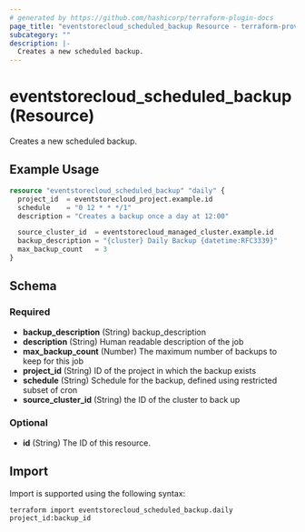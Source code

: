 ```yaml
---
# generated by https://github.com/hashicorp/terraform-plugin-docs
page_title: "eventstorecloud_scheduled_backup Resource - terraform-provider-eventstorecloud"
subcategory: ""
description: |-
  Creates a new scheduled backup.
---
```


# eventstorecloud_scheduled_backup (Resource)

Creates a new scheduled backup.

## Example Usage

```terraform
resource "eventstorecloud_scheduled_backup" "daily" {
  project_id  = eventstorecloud_project.example.id
  schedule    = "0 12 * * */1"
  description = "Creates a backup once a day at 12:00"

  source_cluster_id  = eventstorecloud_managed_cluster.example.id
  backup_description = "{cluster} Daily Backup {datetime:RFC3339}"
  max_backup_count   = 3
}
```

<!-- schema generated by tfplugindocs -->

## Schema

### Required

- **backup_description** (String) backup_description
- **description** (String) Human readable description of the job
- **max_backup_count** (Number) The maximum number of backups to keep for this job
- **project_id** (String) ID of the project in which the backup exists
- **schedule** (String) Schedule for the backup, defined using restricted subset of cron
- **source_cluster_id** (String) the ID of the cluster to back up

### Optional

- **id** (String) The ID of this resource.

## Import

Import is supported using the following syntax:

```shell
terraform import eventstorecloud_scheduled_backup.daily project_id:backup_id
```
